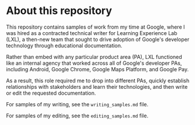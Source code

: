 # About this repository

This repository contains samples of work from my time at Google, where I was hired as a contracted technical writer for Learning Experience Lab (LXL), a then-new team that sought to drive adoption of Google's developer technology through educational documentation. 

Rather than embed with any particular product area (PA), LXL functioned like an internal agency that worked across all of Google's developer PAs, including Android, Google Chrome, Google Maps Platform, and Google Pay. 

As a result, this role required me to drop into different PAs, quickly establish relationships with stakeholders and learn their technologies, and then write or edit the requested documentation.

For samples of my writing, see the `writing_samples.md` file. 

For samples of my editing, see the `editing_samples.md` file.
